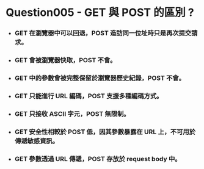 Question005 - GET 與 POST 的區別 ?
=====
* ### GET 在瀏覽器中可以回退，POST 造訪同一位址時只是再次提交請求。
* ### GET 會被瀏覽器快取，POST 不會。
* ### GET 中的參數會被完整保留於瀏覽器歷史紀錄，POST 不會。
* ### GET 只能進行 URL 編碼，POST 支援多種編碼方式。
* ### GET 只接收 ASCII 字元，POST 無限制。
* ### GET 安全性相較於 POST 低，因其參數暴露在 URL 上，不可用於傳遞敏感資訊。
* ### GET 參數透過 URL 傳遞，POST 存放於 request body 中。
<br />
